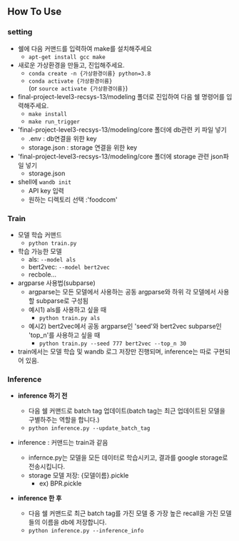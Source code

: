 
## How To Use
### setting
- 쉘에 다음 커맨드를 입력하여 make를 설치해주세요
    - `apt-get install gcc make`
- 새로운 가상환경을 만들고, 진입해주세요.
    - `conda create -n {가상환경이름} python=3.8`
    - `conda activate {가상환경이름}`  
    (or `source activate {가상환경이름}`)
- final-project-level3-recsys-13/modeling 폴더로 진입하여 다음 쉘 명령어를 입력해주세요.
    - `make install`
    - `make run_trigger`
- 'final-project-level3-recsys-13/modeling/core 폴더에 db관련 키 파일 넣기
    - .env : db연결을 위한 key
    - storage.json : storage 연결을 위한 key
- 'final-project-level3-recsys-13/modeling/core 폴더에 storage 관련 json파일 넣기
    - storage.json
- shell에 `wandb init`
    - API key 입력
    - 원하는 디렉토리 선택 :'foodcom'

### Train  
- 모델 학습 커맨드
    - `python train.py`
- 학습 가능한 모델
    - als: `--model als`
    - bert2vec: `--model bert2vec`
    - recbole...
- argparse 사용법(subparse)
    - argparse는 모든 모델에서 사용하는 공동 argparse와 하위 각 모델에서 사용할 subparse로 구성됨
    - 예시1) als를 사용하고 싶을 때
        - `python train.py als`
    - 예시2) bert2vec에서 공동 argparse인 'seed'와 bert2vec subparse인 'top_n'를 사용하고 싶을 때
        - `python train.py --seed 777 bert2vec --top_n 30`
- train에서는 모델 학습 및 wandb 로그 저장만 진행되며, inference는 따로 구현되어 있음.

### Inference  
- **inference 하기 전**
    - 다음 쉘 커맨드로 batch tag 업데이트(batch tag는 최근 업데이트된 모델을 구별하주는 역할을 합니다.)
    - `python inference.py --update_batch_tag`
- inference : 커맨드는 train과 같음
    - infernce.py는 모델을 모든 데이터로 학습시키고, 결과를 google storage로 전송시킵니다.
    - storage 모델 저장: {모델이름}.pickle
        - ex) BPR.pickle

- **inference 한 후**
    - 다음 쉘 커맨드로 최근 batch tag를 가진 모델 중 가장 높은 recall을 가진 모델들의 이름을 db에 저장합니다. 
    - `python inference.py --inference_info`

